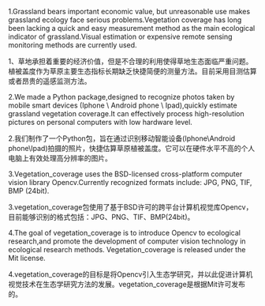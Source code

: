 1.Grassland bears important economic value, but unreasonable use makes grassland ecology face serious problems.Vegetation coverage has long been lacking a quick and easy measurement method as the main ecological indicator of grassland.Visual estimation or expensive remote sensing monitoring methods are currently used.

1、草地承担着重要的经济价值，但是不合理的利用使得草地生态面临严重问题。植被盖度作为草原主要生态指标长期缺乏快捷简便的测量方法。目前采用目测估算或者昂贵的遥感监测方法。

2.We made a Python package,designed to recognize photos taken by mobile smart devices (Iphone \ Android phone \ Ipad),quickly estimate grassland vegetation coverage.It can effectively process high-resolution pictures on personal computers with low hardware level.

2.我们制作了一个Python包，旨在通过识别移动智能设备(Iphone\Android phone\Ipad)拍摄的照片，快捷估算草原植被盖度。它可以在硬件水平不高的个人电脑上有效处理高分辨率的图片。

3.Vegetation_coverage uses the BSD-licensed cross-platform computer vision library Opencv.Currently recognized formats include: JPG, PNG, TIF, BMP (24bit).

3.vegetation_coverage包使用了基于BSD许可的跨平台计算机视觉库Opencv，目前能够识别的格式包括：JPG、PNG、TIF、BMP(24bit)。

4.The goal of vegetation_coverage is to introduce Opencv to ecological research,and promote the development of computer vision technology in ecological research methods. Vegetation_coverage is released under the Mit license. 

4.vegetation_coverage的目标是将Opencv引入生态学研究，并以此促进计算机视觉技术在生态学研究方法的发展。vegetation_coverage是根据Mit许可发布的。
